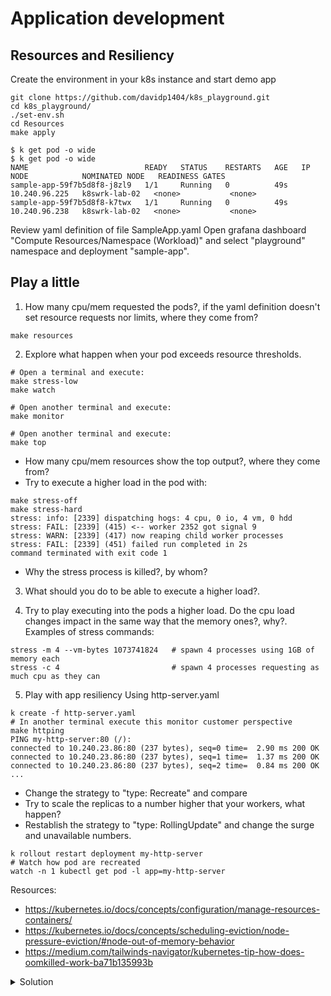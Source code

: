 # Application development
## Resources and Resiliency

Create the environment in your k8s instance and start demo app
```
git clone https://github.com/davidp1404/k8s_playground.git
cd k8s_playground/
./set-env.sh
cd Resources
make apply

$ k get pod -o wide 
$ k get pod -o wide
NAME                          READY   STATUS    RESTARTS   AGE   IP              NODE            NOMINATED NODE   READINESS GATES
sample-app-59f7b5d8f8-j8zl9   1/1     Running   0          49s   10.240.96.225   k8swrk-lab-02   <none>           <none>
sample-app-59f7b5d8f8-k7twx   1/1     Running   0          49s   10.240.96.238   k8swrk-lab-02   <none>           <none>
```
Review yaml definition of file SampleApp.yaml
Open grafana dashboard "Compute Resources/Namespace (Workload)" and select "playground" namespace and deployment "sample-app".

## Play a little

1. How many cpu/mem requested the pods?, if the yaml definition doesn't set resource requests nor limits, where they come from?
```
make resources
```

2. Explore what happen when your pod exceeds resource thresholds.

```
# Open a terminal and execute:
make stress-low
make watch

# Open another terminal and execute:
make monitor

# Open another terminal and execute:
make top
```
- How many cpu/mem resources show the top output?, where they come from?
- Try to execute a higher load in the pod with:
 ```
make stress-off
make stress-hard
stress: info: [2339] dispatching hogs: 4 cpu, 0 io, 4 vm, 0 hdd
stress: FAIL: [2339] (415) <-- worker 2352 got signal 9
stress: WARN: [2339] (417) now reaping child worker processes
stress: FAIL: [2339] (451) failed run completed in 2s
command terminated with exit code 1
 ```
- Why the stress process is killed?, by whom?

3. What should you do to be able to execute a higher load?. 

4. Try to play executing into the pods a higher load. Do the cpu load changes impact in the same way that the memory ones?, why?.    
Examples of stress commands:
 ```
stress -m 4 --vm-bytes 1073741824   # spawn 4 processes using 1GB of memory each
stress -c 4                         # spawn 4 processes requesting as much cpu as they can
 ```

5. Play with app resiliency
Using http-server.yaml 
```
k create -f http-server.yaml
# In another terminal execute this monitor customer perspective
make httping
PING my-http-server:80 (/):
connected to 10.240.23.86:80 (237 bytes), seq=0 time=  2.90 ms 200 OK
connected to 10.240.23.86:80 (237 bytes), seq=1 time=  1.37 ms 200 OK
connected to 10.240.23.86:80 (237 bytes), seq=2 time=  0.84 ms 200 OK
...
```
- Change the strategy to "type: Recreate" and compare 
- Try to scale the replicas to a number higher that your workers, what happen?
- Restablish the strategy to "type: RollingUpdate" and change the surge and unavailable numbers.
```
k rollout restart deployment my-http-server
# Watch how pod are recreated
watch -n 1 kubectl get pod -l app=my-http-server
```

Resources:
- https://kubernetes.io/docs/concepts/configuration/manage-resources-containers/
- https://kubernetes.io/docs/concepts/scheduling-eviction/node-pressure-eviction/#node-out-of-memory-behavior
- https://medium.com/tailwinds-navigator/kubernetes-tip-how-does-oomkilled-work-ba71b135993b 

<details close>
<summary> Solution</summary>
<br>
